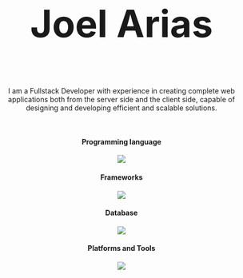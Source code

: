 <h1 align="center" style="font-size: 75px;">Joel Arias</h2>
<br>
<p align="center">I am a Fullstack Developer with experience in creating complete web applications both from the server side and the client side, capable of designing and developing efficient and scalable solutions.</p>

<br>

<p align="center">
  <h4 align="center">Programming language</h4>
</p>

<p align="center"><img src="https://skillicons.dev/icons?i=java,javascript,python,typescript&theme=light"/></p>

<p align="center">
  <h4 align="center">Frameworks</h4>
</p>

<p align="center"><img src="https://skillicons.dev/icons?i=fastapi,django,angular,spring,react,nextjs&theme=light"/></p>

<p align="center">
  <h4 align="center">Database</h4>
</p>

<p align="center"><img src="https://skillicons.dev/icons?i=postgres,dynamodb&theme=light"/></p>

<p align="center">
  <h4 align="center">Platforms and Tools</h4>
</p>

<p align="center"><img src="https://skillicons.dev/icons?i=aws&theme=light"/></p>

